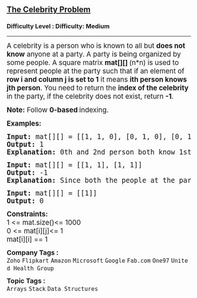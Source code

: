 <h2><a href="https://www.geeksforgeeks.org/problems/the-celebrity-problem/1?page=1&company=Zoho&sortBy=submissions">The Celebrity Problem</a></h2><h3>Difficulty Level : Difficulty: Medium</h3><hr><div class="problems_problem_content__Xm_eO"><p><span style="font-size: 14pt;">A celebrity is a person who is known to all but&nbsp;<strong>does not know</strong>&nbsp;anyone at a party. A party is being organized by some people. A square matrix&nbsp;<strong>mat[][]&nbsp;</strong>(n*n)&nbsp;is used to represent people at the party such that if an element of <strong>row i and column j is set to 1</strong> it means <strong>ith person knows jth person</strong>.&nbsp;You need to return the <strong>index of the celebrity</strong> in the party, if the celebrity does not exist, return&nbsp;<strong>-1</strong>.</span></p>
<p><span style="font-size: 14pt;"><strong>Note:</strong>&nbsp;Follow <strong>0-based </strong>indexing.</span></p>
<p><span style="font-size: 14pt;"><strong>Examples:</strong></span></p>
<pre><span style="font-size: 14pt;"><strong>Input: </strong>mat[][] = [[1, 1, 0], [0, 1, 0], [0, 1, 1]]
<strong>Output:</strong> 1
<strong>Explanation: </strong>0th and 2nd person both know 1st person. Therefore, 1 is the celebrity person. </span></pre>
<pre><span style="font-size: 14pt;"><strong>Input: </strong>mat[][] = [[1, 1], [1, 1]]
<strong>Output:</strong> -1
<strong>Explanation: </strong>Since both the people at the party know each other. Hence none of them is a celebrity person.</span></pre>
<pre><span style="font-size: 14pt;"><strong>Input: </strong>mat[][] = [[1]]
<strong>Output:</strong> 0</span></pre>
<p><span style="font-size: 14pt;"><strong>Constraints:</strong><br>1 &lt;= mat.size()&lt;= 1000<br>0 &lt;= mat[i][j]&lt;= 1<br>mat[i][i] == 1</span></p></div><p><span style=font-size:18px><strong>Company Tags : </strong><br><code>Zoho</code>&nbsp;<code>Flipkart</code>&nbsp;<code>Amazon</code>&nbsp;<code>Microsoft</code>&nbsp;<code>Google</code>&nbsp;<code>Fab.com</code>&nbsp;<code>One97</code>&nbsp;<code>United Health Group</code>&nbsp;<br><p><span style=font-size:18px><strong>Topic Tags : </strong><br><code>Arrays</code>&nbsp;<code>Stack</code>&nbsp;<code>Data Structures</code>&nbsp;